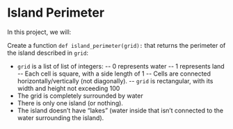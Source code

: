 # Island Perimeter

In this project, we will:

Create a function `def island_perimeter(grid):` that returns the perimeter of the island described in `grid`:

 - `grid` is a list of list of integers:
 -- 0 represents water
 -- 1 represents land
 -- Each cell is square, with a side length of 1
 -- Cells are connected horizontally/vertically (not diagonally).
 -- `grid` is rectangular, with its width and height not exceeding 100
 - The grid is completely surrounded by water
 - There is only one island (or nothing).
 - The island doesn’t have “lakes” (water inside that isn’t connected to the water surrounding the island).
